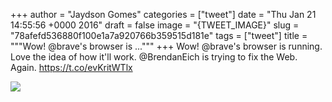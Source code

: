 
+++
author = "Jaydson Gomes"
categories = ["tweet"]
date = "Thu Jan 21 14:55:56 +0000 2016"
draft = false
image = "{TWEET_IMAGE}"
slug = "78afefd536880f100e1a7a920766b359515d181e"
tags = ["tweet"]
title = """Wow! @brave's browser is ..."""
+++
Wow! @brave's browser is running. Love the idea of how it'll work. @BrendanEich is trying to fix the Web. Again. https://t.co/evKritWTlx

![](/images/tweet-media/690186067048275970-CZQFT7xWEAAnoPl.png)